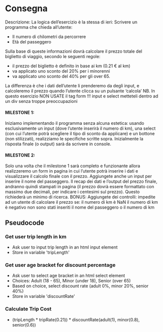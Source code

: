 # Consegna

Descrizione:
La logica dell’esercizio è la stessa di ieri:
Scrivere un programma che chieda all’utente:
- Il numero di chilometri da percorrere
- Età del passeggero 

Sulla base di queste informazioni dovrà calcolare il prezzo totale del biglietto di viaggio, secondo le seguenti regole:
- il prezzo del biglietto è definito in base ai km (0.21 € al km)
- va applicato uno sconto del 20% per i minorenni
- va applicato uno sconto del 40% per gli over 65.

La differenza è che i dati dell’utente li prenderemo da degli input, e calcoleremo il prezzo quando l’utente clicca su un pulsante ‘calcola’
NB.
In questo esercizio NON USATE il tag form !!! input e select metteteli dentro ad un div senza troppe preoccupazioni

#### MILESTONE 1:

Iniziamo implementando il programma senza alcuna estetica: usando esclusivamente un input (dove l’utente inserirà il numero di km), una select (con cui l’utente potrà scegliere il tipo di sconto da applicare) e un bottone (non stilizzati), realizziamo le specifiche scritte sopra.
Inizialmente la risposta finale (o output) sarà da scrivere in console.

#### MILESTONE 2:

Solo una volta che il milestone 1 sarà completo e funzionante allora realizzeremo un form in pagina in cui l’utente potrà inserire i dati e visualizzare il calcolo finale con il prezzo. Aggiungete anche un input per inserire il nome del passeggero. Il recap dei dati e l’output del prezzo finale, andranno quindi stampati in pagina (il prezzo dovrà essere formattato con massimo due decimali, per indicare i centesimi sul prezzo). Questo richiederà un minimo di ricerca.
BONUS:
Aggiungete dei controlli: impedite ad un utente di calcolare il prezzo se:
il numero di km è NaN
il numero di km è negativo
non sono stati inseriti il nome del passeggero o il numero di km

## Pseudocode

### Get user trip length in km
- Ask user to input trip length in an html input element
- Store in variable 'tripLength'

### Get user age bracket for discount percentage
- Ask user to select age bracket in an html select element
- Choices: Adult (18 - 65), Minor (under 18), Senior (over 65) 
- Based on choice, select discount rate (adult 0%, minor 20%, senior 40%)
- Store in variable 'discountRate'

### Calculate Trip Cost
- (tripLength * tripRate(0.21)) * discountRate(adult(1), minor(0.8), senior(0.6))